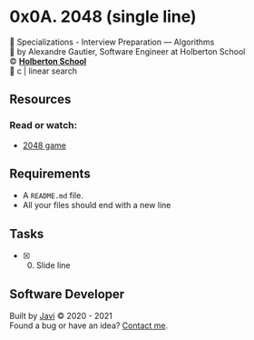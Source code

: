 # 0x0A. 2048 (single line)
:open_file_folder: Specializations - Interview Preparation ― Algorithms  
:bust_in_silhouette: by Alexandre Gautier, Software Engineer at Holberton School  
:copyright: **[Holberton School](https://www.holbertonschool.com/)**  
:bookmark: c | linear search

## Resources
### Read or watch:
* [2048 game](https://play2048.co/)

## Requirements
* A ```README.md``` file.
* All your files should end with a new line

## Tasks
* [x] 0. Slide line

## Software Developer
Built by [Javi](https://github.com/javi0b01) :copyright: 2020 - 2021  
Found a bug or have an idea? [Contact me](https://www.linkedin.com/in/javi0b01/).
